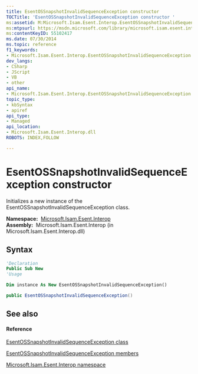 ```yaml
---
title: EsentOSSnapshotInvalidSequenceException constructor 
TOCTitle: 'EsentOSSnapshotInvalidSequenceException constructor '
ms:assetid: M:Microsoft.Isam.Esent.Interop.EsentOSSnapshotInvalidSequenceException.#ctor
ms:mtpsurl: https://msdn.microsoft.com/library/microsoft.isam.esent.interop.esentossnapshotinvalidsequenceexception.esentossnapshotinvalidsequenceexception(v=EXCHG.10)
ms:contentKeyID: 55102417
ms.date: 07/30/2014
ms.topic: reference
f1_keywords:
- Microsoft.Isam.Esent.Interop.EsentOSSnapshotInvalidSequenceException.EsentOSSnapshotInvalidSequenceException
dev_langs:
- CSharp
- JScript
- VB
- other
api_name: 
- Microsoft.Isam.Esent.Interop.EsentOSSnapshotInvalidSequenceException..ctor
topic_type: 
- kbSyntax
- apiref
api_type: 
- Managed
api_location: 
- Microsoft.Isam.Esent.Interop.dll
ROBOTS: INDEX,FOLLOW

---
```


# EsentOSSnapshotInvalidSequenceException constructor

Initializes a new instance of the EsentOSSnapshotInvalidSequenceException class.

**Namespace:**  [Microsoft.Isam.Esent.Interop](hh596136\(v=exchg.10\).md)  
**Assembly:**  Microsoft.Isam.Esent.Interop (in Microsoft.Isam.Esent.Interop.dll)

## Syntax

``` vb
'Declaration
Public Sub New
'Usage

Dim instance As New EsentOSSnapshotInvalidSequenceException()
```

``` csharp
public EsentOSSnapshotInvalidSequenceException()
```

## See also

#### Reference

[EsentOSSnapshotInvalidSequenceException class](dn319729\(v=exchg.10\).md)

[EsentOSSnapshotInvalidSequenceException members](dn319691\(v=exchg.10\).md)

[Microsoft.Isam.Esent.Interop namespace](hh596136\(v=exchg.10\).md)

